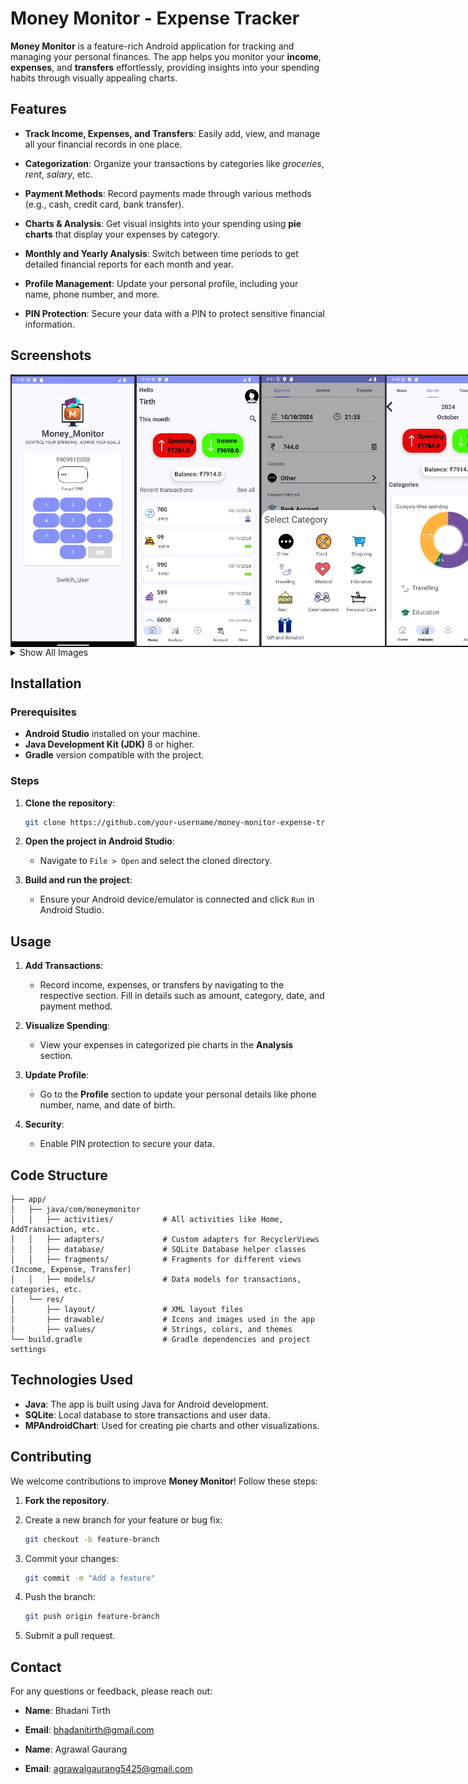 # Money Monitor - Expense Tracker

**Money Monitor** is a feature-rich Android application for tracking and managing your personal finances. The app helps you monitor your **income**, **expenses**, and **transfers** effortlessly, providing insights into your spending habits through visually appealing charts.

## Features

- **Track Income, Expenses, and Transfers**: 
  Easily add, view, and manage all your financial records in one place.
  
- **Categorization**:
  Organize your transactions by categories like *groceries*, *rent*, *salary*, etc.
  
- **Payment Methods**:
  Record payments made through various methods (e.g., cash, credit card, bank transfer).
  
- **Charts & Analysis**:
  Get visual insights into your spending using **pie charts** that display your expenses by category.

- **Monthly and Yearly Analysis**:
  Switch between time periods to get detailed financial reports for each month and year.

- **Profile Management**:
  Update your personal profile, including your name, phone number, and more.

- **PIN Protection**:
  Secure your data with a PIN to protect sensitive financial information.

## Screenshots

<!-- First row with three images -->
<div style="display: flex; justify-content: space-between;">
  <img src="https://raw.githubusercontent.com/Bhadanitirth/Money-Monito/main/Photo/Screenshot%202024-10-10%20213216.png" alt="Expense Overview" width="200"/>
  <img src="https://raw.githubusercontent.com/Bhadanitirth/Money-Monito/main/Photo/Screenshot%202024-10-10%20214318.png" alt="Monthly Report" width="200"/>
  <img src="https://raw.githubusercontent.com/Bhadanitirth/Money-Monito/main/Photo/Screenshot%202024-10-10%20213758.png" alt="Transfer History" width="200"/>
    <img src="https://raw.githubusercontent.com/Bhadanitirth/Money-Monito/main/Photo/Screenshot%202024-10-10%20214451.png" alt="Notifications" width="200"/>
</div>

<details>
  <summary>Show All Images</summary>

  <!-- The rest of the images are hidden inside this collapsible section -->
  
  <img src="https://raw.githubusercontent.com/Bhadanitirth/Money-Monito/main/Photo/Screenshot%202024-10-10%20214409.png" alt="Detailed Expense Breakdown" width="200"/>
    <img src="https://raw.githubusercontent.com/Bhadanitirth/Money-Monito/main/Photo/Screenshot%202024-10-10%20214335.png" alt="Settings" width="200"/>
  <img src="https://raw.githubusercontent.com/Bhadanitirth/Money-Monito/main/Photo/Screenshot%202024-10-10%20214510.png" alt="User Profile" width="200"/>
  <img src="https://raw.githubusercontent.com/Bhadanitirth/Money-Monito/main/Photo/Screenshot%202024-10-10%20214537.png" alt="Budget Planner" width="200"/>
  <img src="https://raw.githubusercontent.com/Bhadanitirth/Money-Monito/main/Photo/Screenshot%202024-10-10%20214556.png" alt="App Feedback" width="200"/>
  <img src="https://raw.githubusercontent.com/Bhadanitirth/Money-Monito/main/Photo/Screenshot%202024-10-10%20213741.png" alt="Income Tracker" width="200"/>
  <img src="https://raw.githubusercontent.com/Bhadanitirth/Money-Monito/main/Photo/Screenshot%202024-10-10%20213116.png" alt="Home Screen" width="200"/>
  <img src="https://raw.githubusercontent.com/Bhadanitirth/Money-Monito/main/Photo/Screenshot%202024-10-10%20214924.png" alt="Help and Support" width="200"/>

</details>




## Installation

### Prerequisites
- **Android Studio** installed on your machine.
- **Java Development Kit (JDK)** 8 or higher.
- **Gradle** version compatible with the project.

### Steps
1. **Clone the repository**:
   ```bash
   git clone https://github.com/your-username/money-monitor-expense-tracker.git
   ```

2. **Open the project in Android Studio**:
   - Navigate to `File > Open` and select the cloned directory.

3. **Build and run the project**:
   - Ensure your Android device/emulator is connected and click `Run` in Android Studio.

## Usage

1. **Add Transactions**:
   - Record income, expenses, or transfers by navigating to the respective section. Fill in details such as amount, category, date, and payment method.

2. **Visualize Spending**:
   - View your expenses in categorized pie charts in the **Analysis** section.

3. **Update Profile**:
   - Go to the **Profile** section to update your personal details like phone number, name, and date of birth.

4. **Security**:
   - Enable PIN protection to secure your data.

## Code Structure

```plaintext
├── app/
│   ├── java/com/moneymonitor
│   │   ├── activities/           # All activities like Home, AddTransaction, etc.
│   │   ├── adapters/             # Custom adapters for RecyclerViews
│   │   ├── database/             # SQLite Database helper classes
│   │   ├── fragments/            # Fragments for different views (Income, Expense, Transfer)
│   │   ├── models/               # Data models for transactions, categories, etc.
│   └── res/
│       ├── layout/               # XML layout files
│       ├── drawable/             # Icons and images used in the app
│       ├── values/               # Strings, colors, and themes
└── build.gradle                  # Gradle dependencies and project settings
```

## Technologies Used

- **Java**: The app is built using Java for Android development.
- **SQLite**: Local database to store transactions and user data.
- **MPAndroidChart**: Used for creating pie charts and other visualizations.

## Contributing

We welcome contributions to improve **Money Monitor**! Follow these steps:

1. **Fork the repository**.
2. Create a new branch for your feature or bug fix:
   ```bash
   git checkout -b feature-branch
   ```

3. Commit your changes:
   ```bash
   git commit -m "Add a feature"
   ```

4. Push the branch:
   ```bash
   git push origin feature-branch
   ```

5. Submit a pull request.

## Contact

For any questions or feedback, please reach out:

- **Name**: Bhadani Tirth
- **Email**: bhadanitirth@gmail.com

- **Name**: Agrawal Gaurang
- **Email**: agrawalgaurang5425@gmail.com
